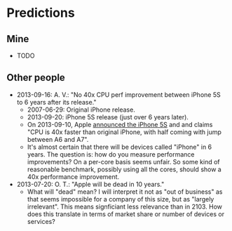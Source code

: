 # Predictions

## Mine

- TODO

## Other people

- 2013-09-16: A. V.: "No 40x CPU perf improvement between iPhone 5S to 6 years after its release."
	- 2007-06-29: Original iPhone release.
	- 2013-09-20: iPhone 5S release (just over 6 years later).
	- On 2013-09-10, Apple [announced the iPhone 5S](http://www.macrumors.com/2013/09/10/live-coverage-of-apples-2013-iphone-media-event/) and and claims "CPU is 40x faster than original iPhone, with half coming with jump between A6 and A7". 
	- It's almost certain that there will be devices called "iPhone" in 6 years. The question is: how do you measure performance improvements? On a per-core basis seems unfair. So some kind of reasonable benchmark, possibly using all the cores, should show a 40x performance improvement.
- 2013-07-20: O. T.: "Apple will be dead in 10 years."
	- What will "dead" mean? I will interpret it not as "out of business" as that seems impossible for a company of this size, but as "largely irrelevant". This means signficiant less relevance than in 2103. How does this translate in terms of market share or number of devices or services?

